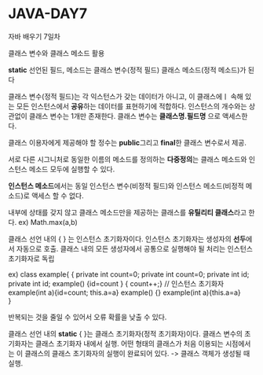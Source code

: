 # JAVA-DAY7
자바 배우기 7일차 

클래스 변수와 클래스 메소드 활용

**static** 선언된 필드, 메소드는 클래스 변수(정적 필드) 클래스 메소드(정적 메소드)가 된다

클래스 변수(정적 필드)는 각 익스턴스가 갖는 데이터가 아니고, 이 클래스에ㅣ 속해 있는 모든 인스턴스에서 **공유**하는 데이터를 표현하기에 적합하다.
인스턴스의 개수와는 상관없이 클래스 변수는 1개만 존재한다. 클래스 변수는 **클래스명.필드명** 으로 액세스한다.

클래스 이용자에게 제공해야 할 정수는 **public**그리고 **final**한 클래스 변수로서 제공.

서로 다른 시그니처로 동일한 이름의 메소드를 정의하는 **다중정의**는 클래스 메소드와 인스턴스 메소드 모두에 실행할 수 있다.

**인스턴스 메소드**에서는 동일 인스턴스 변수(비정적 필드)와 인스턴스 메소드(비정적 메소드)로 액세스 할 수 없다.

내부에 상태를 갖지 않고 클래스 메소드만을 제공하는 클래스를 **유틸리티 클래스**라고 한다. ex) Math.max(a,b) 

클래스 선언 내의 { } 는 인스턴스 초기화자이다. 인스턴스 초기화자는 생성자의 **선두**에서 자동으로 호출. 클래스 내의 모든 생성자에서 공통으로 실행해야 될 처리는 인스턴스 초기화자로 독립

ex) class example{ 
{   private int count=0;                                             private int count=0;
    private int id;                                                  private int id;
    example() {id=count }                                            { count++;} // 인스턴스 초기화자 
    example(int a){id=count; this.a=a}                                example() {}
                                                                      example(int a){this.a=a}  
}

반복되는 것을 줄일 수 있어서 오류 확률을 낮출 수 있다. 

클래스 선언 내의 **static** { }는 클래스 초기화자(정적 초기화자)이다. 클래스 변수의 초기화자는 클래스 초기화자 내에서 실행. 어떤 형태의 클래스가 처음 이용되는 시점에서는 이 클래스의 클래스 초기화자의 실행이 완료되어 있다.
-> 클래스 객체가 생성될 때 실행. 
